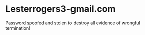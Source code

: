 # Lesterrogers3-gmail.com
Password spoofed and stolen to destroy all evidence of wrongful termination!
